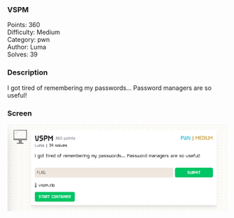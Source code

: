 ### VSPM

Points: 360 \
Difficulty: Medium \
Category: pwn \
Author: Luma \
Solves: 39

### Description

I got tired of remembering my passwords... Password managers are so useful!

### Screen

![](img/task.png)
